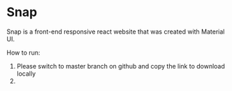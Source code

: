 # Snap

Snap is a front-end responsive react website that was created with Material UI.

How to run:

1. Please switch to master branch on github and copy the link to download locally
2.
